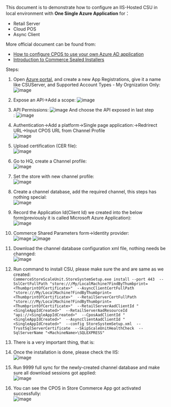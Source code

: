 This document is to demonstrate how to configure an IIS-Hosted CSU in local environment with <b>One Single Azure Application</b> for：
- Retail Server
- Cloud POS
- Async Client<br/>

More official document can be found from:
- [How to configure CPOS to use your own Azure AD application](https://community.dynamics.com/ax/b/axforretail/posts/how-to-point-cpos-to-use-your-own-azure-ad-application)<br>
- [Introduction to Commerce Sealed Installers](https://community.dynamics.com/ax/b/axforretail/posts/introducing-sealed-installers)<br/>

Steps:<br/>
1. Open [Azure portal](https://aad.portal.azure.com/), and create a new App Registrations, give it a name like CSUServer, and Supported Account Types - My Orgnization Only:
   ![image](https://github.com/zhangguanghuib/NewCommerceSDK/assets/14832260/52e17e84-eab0-4193-bc4a-8fdf9c28e46f)
2. Expose an API->Add a scope:
   ![image](https://github.com/zhangguanghuib/NewCommerceSDK/assets/14832260/8ea249b3-ebec-45a5-9441-80a6aee46976)
3. API Permissions:
   ![image](https://github.com/zhangguanghuib/NewCommerceSDK/assets/14832260/fb973385-9be8-4f3f-b60b-c99ab76cf1aa)
   And choose the API exposed in last step<br/>:
   ![image](https://github.com/zhangguanghuib/NewCommerceSDK/assets/14832260/1a3a1f73-78bc-476c-a4f2-f336b3ba8677)
4. Authentication->Add a platform->Single page application:->Redrirect URL->Input CPOS  URL from Channel Profile<br/>
   ![image](https://github.com/zhangguanghuib/NewCommerceSDK/assets/14832260/976af717-f045-4182-a3b2-7b18c58c019f)
5. Upload certification (CER file):<br/>
   ![image](https://github.com/zhangguanghuib/NewCommerceSDK/assets/14832260/50b8e8e9-7c6a-4357-84a5-2386a3523f0b)
6.  Go to HQ, create a Channel profile:<br/>
   ![image](https://github.com/zhangguanghuib/NewCommerceSDK/assets/14832260/e620b6dc-ce12-4140-bda2-a84f3fb1b065)
7. Set the store with new channel profile:<br/>
   ![image](https://github.com/zhangguanghuib/NewCommerceSDK/assets/14832260/32c93da7-b7f3-40b6-9c37-6e750cc498a1)
8. Create a channel database, add the required channel, this steps has nothing special:<br/>
   ![image](https://github.com/zhangguanghuib/NewCommerceSDK/assets/14832260/bbd28732-6030-4df0-8b36-a41e54548d81)
9. Record the Application Id(Client Id) we created into the below form(previously it is called Microsoft Azure Application):<br>
    ![image](https://github.com/zhangguanghuib/NewCommerceSDK/assets/14832260/f761f3bc-059e-49da-b2b0-81f504140af5)
10.  Commerce Shared Parameters form->Identity provider:<br/>
    ![image](https://github.com/zhangguanghuib/NewCommerceSDK/assets/14832260/ff80dbe9-f06f-44f2-878c-642827d029f5)
    ![image](https://github.com/zhangguanghuib/NewCommerceSDK/assets/14832260/e5b6c4fe-0ff7-4e00-a60f-a8229c20ae84)
11.  Download the channel database configuration xml file,  nothing needs be channged:<br/>
     ![image](https://github.com/zhangguanghuib/NewCommerceSDK/assets/14832260/2d8bbd46-4fba-450f-acd9-8550d3990bce)<br/>
12.  Run command to install CSU, please make sure the <ThumbprintOfCertificate> and <SingleAppIdCreated> are same as we created:<br/>
    ```
    CommerceStoreScaleUnit.StoreSystemSetup.exe install --port 443 
      --SslCertFullPath "store:///My/LocalMachine?FindByThumbprint=<ThumbprintOfCertificate>" 
      --AsyncClientCertFullPath "store:///My/LocalMachine?FindByThumbprint=<ThumbprintOfCertificate>" 
      --RetailServerCertFullPath "store:///My/LocalMachine?FindByThumbprint=<ThumbprintOfCertificate>" 
      --RetailServerAadClientId "<SingleAppIdCreated>" 
      --RetailServerAadResourceId "api://<SingleAppIdCreated>" 
      --CposAadClientId "<SingleAppIdCreated>" 
      --AsyncClientAadClientId "<SingleAppIdCreated>" 
      --config StoreSystemSetup.xml 
      --TrustSqlServerCertificate 
      --SkipScaleUnitHealthCheck 
      --SqlServerName "<MachineName>\SQLEXPRESS"  
    ```
13. There is a very important thing, that is:  
14. Once the installation is done, please check the IIS:<br/>
    ![image](https://github.com/zhangguanghuib/NewCommerceSDK/assets/14832260/8a116394-7917-4380-bf59-eac847a564c8)

15. Run 9999 full sync for the newly-created channel database and make sure all download sessions got applied:<br/>
    ![image](https://github.com/zhangguanghuib/NewCommerceSDK/assets/14832260/eb056519-7992-4a11-b01f-8e345f0f02b0)
    
16.  You can see the CPOS in Store Commerce App got activated successfully:<br/>
     ![image](https://github.com/zhangguanghuib/NewCommerceSDK/assets/14832260/28659a44-9ecd-467e-8353-be83e0481a39)



        




    
    














